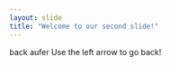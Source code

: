 ```yaml
---
layout: slide
title: "Welcome to our second slide!"
---
```

back aufer
Use the left arrow to go back!
